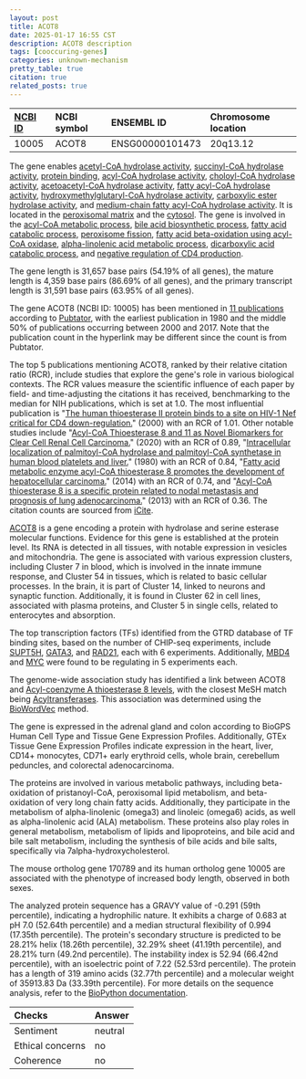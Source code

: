 ```yaml
---
layout: post
title: ACOT8
date: 2025-01-17 16:55 CST
description: ACOT8 description
tags: [cooccuring-genes]
categories: unknown-mechanism
pretty_table: true
citation: true
related_posts: true
---
```




| [NCBI ID](https://www.ncbi.nlm.nih.gov/gene/10005) | NCBI symbol | ENSEMBL ID | Chromosome location |
| :-------- | :------- | :-------- | :------- |
| 10005  | ACOT8 | ENSG00000101473 | 20q13.12 |



The gene enables [acetyl-CoA hydrolase activity](https://amigo.geneontology.org/amigo/term/GO:0003986), [succinyl-CoA hydrolase activity](https://amigo.geneontology.org/amigo/term/GO:0004778), [protein binding](https://amigo.geneontology.org/amigo/term/GO:0005515), [acyl-CoA hydrolase activity](https://amigo.geneontology.org/amigo/term/GO:0016289), [choloyl-CoA hydrolase activity](https://amigo.geneontology.org/amigo/term/GO:0033882), [acetoacetyl-CoA hydrolase activity](https://amigo.geneontology.org/amigo/term/GO:0047603), [fatty acyl-CoA hydrolase activity](https://amigo.geneontology.org/amigo/term/GO:0047617), [hydroxymethylglutaryl-CoA hydrolase activity](https://amigo.geneontology.org/amigo/term/GO:0047994), [carboxylic ester hydrolase activity](https://amigo.geneontology.org/amigo/term/GO:0052689), and [medium-chain fatty acyl-CoA hydrolase activity](https://amigo.geneontology.org/amigo/term/GO:0052815). It is located in the [peroxisomal matrix](https://amigo.geneontology.org/amigo/term/GO:0005782) and the [cytosol](https://amigo.geneontology.org/amigo/term/GO:0005829). The gene is involved in the [acyl-CoA metabolic process](https://amigo.geneontology.org/amigo/term/GO:0006637), [bile acid biosynthetic process](https://amigo.geneontology.org/amigo/term/GO:0006699), [fatty acid catabolic process](https://amigo.geneontology.org/amigo/term/GO:0009062), [peroxisome fission](https://amigo.geneontology.org/amigo/term/GO:0016559), [fatty acid beta-oxidation using acyl-CoA oxidase](https://amigo.geneontology.org/amigo/term/GO:0033540), [alpha-linolenic acid metabolic process](https://amigo.geneontology.org/amigo/term/GO:0036109), [dicarboxylic acid catabolic process](https://amigo.geneontology.org/amigo/term/GO:0043649), and [negative regulation of CD4 production](https://amigo.geneontology.org/amigo/term/GO:0045225).


The gene length is 31,657 base pairs (54.19% of all genes), the mature length is 4,359 base pairs (86.69% of all genes), and the primary transcript length is 31,591 base pairs (63.95% of all genes).


The gene ACOT8 (NCBI ID: 10005) has been mentioned in [11 publications](https://pubmed.ncbi.nlm.nih.gov/?term=%22ACOT8%22) according to [Pubtator](https://academic.oup.com/nar/article/47/W1/W587/5494727), with the earliest publication in 1980 and the middle 50% of publications occurring between 2000 and 2017. Note that the publication count in the hyperlink may be different since the count is from Pubtator.


The top 5 publications mentioning ACOT8, ranked by their relative citation ratio (RCR), include studies that explore the gene's role in various biological contexts. The RCR values measure the scientific influence of each paper by field- and time-adjusting the citations it has received, benchmarking to the median for NIH publications, which is set at 1.0. The most influential publication is "[The human thioesterase II protein binds to a site on HIV-1 Nef critical for CD4 down-regulation.](https://pubmed.ncbi.nlm.nih.gov/10807905)" (2000) with an RCR of 1.01. Other notable studies include "[Acyl-CoA Thioesterase 8 and 11 as Novel Biomarkers for Clear Cell Renal Cell Carcinoma.](https://pubmed.ncbi.nlm.nih.gov/33362855)" (2020) with an RCR of 0.89, "[Intracellular localization of palmitoyl-CoA hydrolase and palmitoyl-CoA synthetase in human blood platelets and liver.](https://pubmed.ncbi.nlm.nih.gov/6108603)" (1980) with an RCR of 0.84, "[Fatty acid metabolic enzyme acyl-CoA thioesterase 8 promotes the development of hepatocellular carcinoma.](https://pubmed.ncbi.nlm.nih.gov/24788990)" (2014) with an RCR of 0.74, and "[Acyl-CoA thioesterase 8 is a specific protein related to nodal metastasis and prognosis of lung adenocarcinoma.](https://pubmed.ncbi.nlm.nih.gov/23540296)" (2013) with an RCR of 0.36. The citation counts are sourced from [iCite](https://icite.od.nih.gov).


[ACOT8](https://www.proteinatlas.org/ENSG00000101473-ACOT8) is a gene encoding a protein with hydrolase and serine esterase molecular functions. Evidence for this gene is established at the protein level. Its RNA is detected in all tissues, with notable expression in vesicles and mitochondria. The gene is associated with various expression clusters, including Cluster 7 in blood, which is involved in the innate immune response, and Cluster 54 in tissues, which is related to basic cellular processes. In the brain, it is part of Cluster 14, linked to neurons and synaptic function. Additionally, it is found in Cluster 62 in cell lines, associated with plasma proteins, and Cluster 5 in single cells, related to enterocytes and absorption.


The top transcription factors (TFs) identified from the GTRD database of TF binding sites, based on the number of CHIP-seq experiments, include [SUPT5H](https://www.ncbi.nlm.nih.gov/gene/6829), [GATA3](https://www.ncbi.nlm.nih.gov/gene/2625), and [RAD21](https://www.ncbi.nlm.nih.gov/gene/5885), each with 6 experiments. Additionally, [MBD4](https://www.ncbi.nlm.nih.gov/gene/8930) and [MYC](https://www.ncbi.nlm.nih.gov/gene/4609) were found to be regulating in 5 experiments each.




The genome-wide association study has identified a link between ACOT8 and [Acyl-coenzyme A thioesterase 8 levels](https://pubmed.ncbi.nlm.nih.gov/34648354), with the closest MeSH match being [Acyltransferases](https://meshb.nlm.nih.gov/record/ui?ui=D000217). This association was determined using the [BioWordVec](https://www.nature.com/articles/s41597-019-0055-0) method.


The gene is expressed in the adrenal gland and colon according to BioGPS Human Cell Type and Tissue Gene Expression Profiles. Additionally, GTEx Tissue Gene Expression Profiles indicate expression in the heart, liver, CD14+ monocytes, CD71+ early erythroid cells, whole brain, cerebellum peduncles, and colorectal adenocarcinoma.


The proteins are involved in various metabolic pathways, including beta-oxidation of pristanoyl-CoA, peroxisomal lipid metabolism, and beta-oxidation of very long chain fatty acids. Additionally, they participate in the metabolism of alpha-linolenic (omega3) and linoleic (omega6) acids, as well as alpha-linolenic acid (ALA) metabolism. These proteins also play roles in general metabolism, metabolism of lipids and lipoproteins, and bile acid and bile salt metabolism, including the synthesis of bile acids and bile salts, specifically via 7alpha-hydroxycholesterol.


The mouse ortholog gene 170789 and its human ortholog gene 10005 are associated with the phenotype of increased body length, observed in both sexes.


The analyzed protein sequence has a GRAVY value of -0.291 (59th percentile), indicating a hydrophilic nature. It exhibits a charge of 0.683 at pH 7.0 (52.64th percentile) and a median structural flexibility of 0.994 (17.35th percentile). The protein's secondary structure is predicted to be 28.21% helix (18.26th percentile), 32.29% sheet (41.19th percentile), and 28.21% turn (49.2nd percentile). The instability index is 52.94 (66.42nd percentile), with an isoelectric point of 7.22 (52.53rd percentile). The protein has a length of 319 amino acids (32.77th percentile) and a molecular weight of 35913.83 Da (33.39th percentile). For more details on the sequence analysis, refer to the [BioPython documentation](https://biopython.org/docs/1.75/api/Bio.SeqUtils.ProtParam.html).





| Checks    | Answer |
| :-------- | :------- |
| Sentiment  | neutral   |
| Ethical concerns | no     |
| Coherence    | no    |